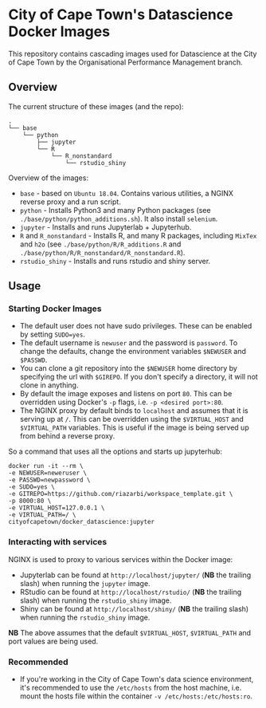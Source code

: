 # City of Cape Town's Datascience Docker Images

This repository contains cascading images used for Datascience at the City of Cape Town by the Organisational 
Performance Management branch.

## Overview

The current structure of these images (and the repo):
```
.
└── base
    └── python
        ├── jupyter
        └── R
            └── R_nonstandard
                └── rstudio_shiny
```

Overview of the images:
* `base` - based on `Ubuntu 18.04`. Contains various utilities, a NGINX reverse proxy and a run script.
* `python` - Installs Python3 and many Python packages (see `./base/python/python_additions.sh`). It also install `selenium`.
* `jupyter` - Installs and runs Jupyterlab + Jupyterhub.
* `R` and `R_nonstandard` - Installs R, and many R packages, including `MixTex` and `h2o`  (see `./base/python/R/R_additions.R` and `./base/python/R/R_nonstandard/R_nonstandard.R`).
* `rstudio_shiny` - Installs and runs rstudio and shiny server.

## Usage
### Starting Docker Images
* The default user does not have sudo privileges. These can be enabled by setting `SUDO=yes`.
* The default username is `newuser` and the password is `password`. To change the defaults, change the environment 
variables `$NEWUSER` and `$PASSWD`.
* You can clone a git repository into the `$NEWUSER` home directory by specifying the url with `$GIREPO`. If you don't 
specify a directory, it will not clone in anything.
* By default the image exposes and listens on port `80`. This can be overridden using Docker's `-p` flags, i.e. 
`-p <desired port>:80`.
* The NGINX proxy by default binds to `localhost` and assumes that it is serving up at `/`. This can be overridden using 
the `$VIRTUAL_HOST` and `$VIRTUAL_PATH` variables. This is useful if the image is being served up from behind a reverse proxy.

So a command that uses all the options and starts up jupyterhub:
```
docker run -it --rm \
-e NEWUSER=neweruser \
-e PASSWD=newpassword \
-e SUDO=yes \
-e GITREPO=https://github.com/riazarbi/workspace_template.git \
-p 8000:80 \
-e VIRTUAL_HOST=127.0.0.1 \
-e VIRTUAL_PATH=/ \
cityofcapetown/docker_datascience:jupyter
```

### Interacting with services
NGINX is used to proxy to various services within the Docker image:

* Jupyterlab can be found at `http://localhost/jupyter/` (**NB** the trailing slash) when running the `jupyter` image.
* RStudio can be found at `http://localhost/rstudio/` (**NB** the trailing slash) when running the `rstudio_shiny` image.
* Shiny can be found at `http://localhost/shiny/` (**NB** the trailing slash) when running the `rstudio_shiny` image.

**NB** The above assumes that the default `$VIRTUAL_HOST`, `$VIRTUAL_PATH` and port values are being used.

### Recommended
* If you're working in the City of Cape Town's data science environment, it's recommended to use the `/etc/hosts` from the
host machine, i.e. mount the hosts file within the container `-v /etc/hosts:/etc/hosts:ro`.